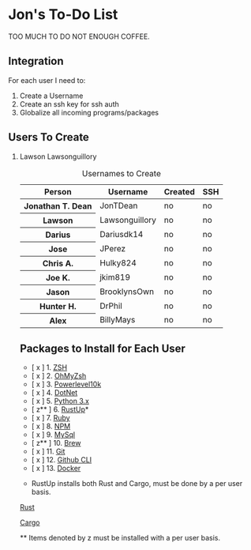 # Jon's To-Do List

TOO MUCH TO DO NOT ENOUGH COFFEE.

## Integration

For each user I need to:
  1. Create a Username
  2. Create an ssh key for ssh auth
  3. Globalize all incoming programs/packages
  
## Users To Create

<ol>
  <li>Lawson Lawsonguillory</li>

<table>
    <caption>Usernames to Create</caption>
    <thead>
        <tr>
            <th scope="col">Person</th>
            <th scope="col">Username</th>
            <th scope="col">Created</th>
            <th scope="col">SSH</th>
        </tr>
    </thead>
    <tbody>
        <tr>
            <th scope="row">Jonathan T. Dean</th>
            <td>JonTDean</td>
            <td>no</td>
            <td>no</td>
        </tr>
        <tr>
            <th scope="row">Lawson</th>
            <td>Lawsonguillory</td>
            <td>no</td>
            <td>no</td>
        </tr>
                <tr>
            <th scope="row">Darius</th>
            <td>Dariusdk14</td>
            <td>no</td>
            <td>no</td>
        </tr>
        <tr>
            <th scope="row">Jose</th>
            <td>JPerez</td>
            <td>no</td>
            <td>no</td>
        </tr>
        <tr>
            <th scope="row">Chris A.</th>
            <td>Hulky824</td>
            <td>no</td>
            <td>no</td>
        </tr>
        <tr>
            <th scope="row">Joe K.</th>
            <td>jkim819</td>
            <td>no</td>
            <td>no</td>
        </tr>
        <tr>
            <th scope="row">Jason</th>
            <td>BrooklynsOwn</td>
            <td>no</td>
            <td>no</td>
        </tr>
        <tr>
            <th scope="row">Hunter H.</th>
            <td>DrPhil</td>
            <td>no</td>
            <td>no</td>
        </tr>
        <tr>
            <th scope="row">Alex</th>
            <td>BillyMays</td>
            <td>no</td>
            <td>no</td>
        </tr>
    </tbody>
</table>

## Packages to Install for Each User

- [ x ] 1. [ZSH](https://github.com/ohmyzsh/ohmyzsh/wiki/Installing-ZSH)
- [ x ] 2. [OhMyZsh](https://github.com/ohmyzsh/ohmyzsh)
- [ x ] 3. [Powerlevel10k](https://github.com/romkatv/powerlevel10k#get-started)
- [ x ] 4. [DotNet](https://docs.microsoft.com/en-us/dotnet/core/install/linux-ubuntu#1804-)
- [ x ] 5. [Python 3.x](https://docs.python-guide.org/starting/install3/linux/)
- [ z** ] 6. [RustUp](https://rustup.rs/)*
- [ x ] 7. [Ruby](https://www.ruby-lang.org/en/documentation/installation/#apt)
- [ x ] 8. [NPM](https://github.com/nodesource/distributions/blob/master/README.md#deb)
- [ x ] 9. [MySql](https://www.digitalocean.com/community/tutorials/how-to-install-mysql-on-ubuntu-18-04)
- [ z** ] 10. [Brew](https://docs.brew.sh/Homebrew-on-Linux)
- [ x ] 11. [Git](https://git-scm.com/book/en/v2/Getting-Started-Installing-Git)
- [ x ] 12. [Github CLI](https://github.com/cli/cli)
- [ x ] 13. [Docker]()


* RustUp installs both Rust and Cargo, must be done by a per user basis.

[Rust](https://www.rust-lang.org/tools/install)

[Cargo](https://doc.rust-lang.org/cargo/getting-started/installation.html)

** Items denoted by z must be installed with a per user basis.
